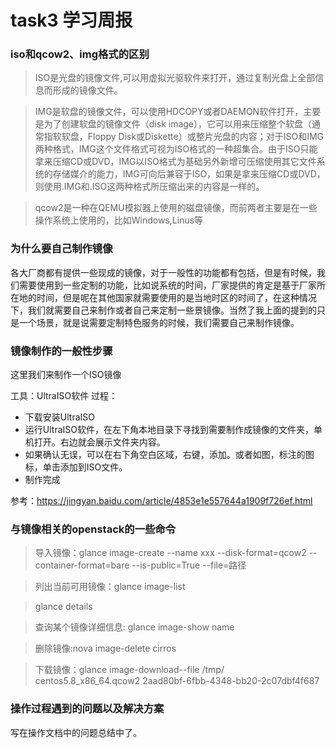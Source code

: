 
# task3 学习周报


### iso和qcow2、img格式的区别
> ISO是光盘的镜像文件,可以用虚拟光驱软件来打开，通过复制光盘上全部信息而形成的镜像文件。

> IMG是软盘的镜像文件，可以使用HDCOPY或者DAEMON软件打开，主要是为了创建软盘的镜像文件（disk image），它可以用来压缩整个软盘（通常指软软盘，Floppy Disk或Diskette）或整片光盘的内容；对于ISO和IMG两种格式，IMG这个文件格式可视为ISO格式的一种超集合。由于ISO只能拿来压缩CD或DVD，IMG以ISO格式为基础另外新增可压缩使用其它文件系统的存储媒介的能力，IMG可向后兼容于ISO，如果是拿来压缩CD或DVD，则使用.IMG和.ISO这两种格式所压缩出来的内容是一样的。

> qcow2是一种在QEMU模拟器上使用的磁盘镜像，而前两者主要是在一些操作系统上使用的，比如Windows,Linus等

### 为什么要自己制作镜像
各大厂商都有提供一些现成的镜像，对于一般性的功能都有包括，但是有时候，我们需要使用到一些定制的功能，比如说系统的时间，厂家提供的肯定是基于厂家所在地的时间，但是呢在其他国家就需要使用的是当地时区的时间了，在这种情况下，我们就需要自己来制作或者自己来定制一些景镜像。当然了我上面的提到的只是一个场景，就是说需要定制特色服务的时候，我们需要自己来制作镜像。

### 镜像制作的一般性步骤
这里我们来制作一个ISO镜像

工具：UltraISO软件
过程：

* 下载安装UltraISO
* 运行UltraISO软件，在左下角本地目录下寻找到需要制作成镜像的文件夹，单机打开。右边就会展示文件夹内容。
* 如果确认无误，可以在右下角空白区域，右键，添加。或者如图，标注的图标，单击添加到ISO文件。
* 制作完成

参考：https://jingyan.baidu.com/article/4853e1e557644a1909f726ef.html

### 与镜像相关的openstack的一些命令

>  导入镜像：glance image-create --name xxx --disk-format=qcow2 --container-format=bare --is-public=True --file=路径

> 列出当前可用镜像：glance image-list

> glance details 

> 查询某个镜像详细信息: glance image-show name

> 删除镜像:nova image-delete cirros  

> 下载镜像：glance image-download--file /tmp/ centos5.8_x86_64.qcow2   2aad80bf-6fbb-4348-bb20-2c07dbf4f687  


### 操作过程遇到的问题以及解决方案
写在操作文档中的问题总结中了。
